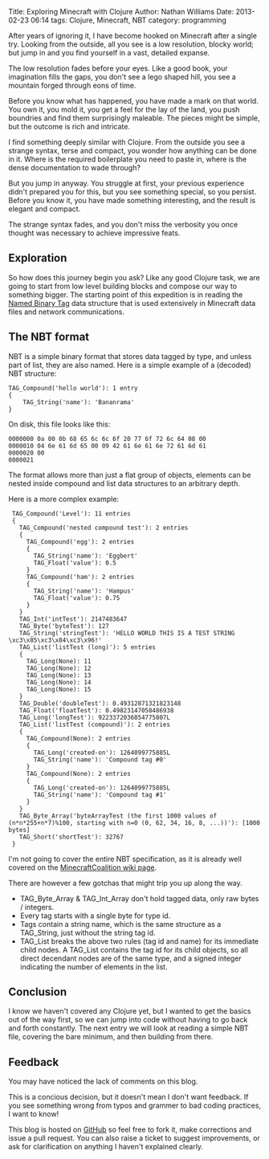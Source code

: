 Title: Exploring Minecraft with Clojure
Author: Nathan Williams
Date: 2013-02-23 06:14
tags: Clojure, Minecraft, NBT
category: programming

After years of ignoring it, I have become hooked on Minecraft after a single try.
Looking from the outside, all you see is a low resolution, blocky world; but jump in and you find yourself in a vast, detailed expanse.

The low resolution fades before your eyes.
Like a good book, your imagination fills the gaps, you don't see a lego shaped hill, you see a mountain forged through eons of time.

Before you know what has happened, you have made a mark on that world.
You own it, you mold it, you get a feel for the lay of the land, you push boundries and find them surprisingly maleable.
The pieces might be simple, but the outcome is rich and intricate.

I find something deeply similar with Clojure.
From the outside you see a strange syntax, terse and compact, you wonder how anything can be done in it.
Where is the required boilerplate you need to paste in, where is the dense documentation to wade through?

But you jump in anyway.
You struggle at first, your previous experience didn't prepared you for this, but you see something special, so you persist.
Before you know it, you have made something interesting, and the result is elegant and compact.

The strange syntax fades, and you don't miss the verbosity you once thought was necessary to achieve impressive feats.

Exploration
-----------

So how does this journey begin you ask?
Like any good Clojure task, we are going to start from low level building blocks and compose our way to something bigger.
The starting point of this expedition is in reading the [Named Binary Tag][nbt] data structure that is used extensively in Minecraft data files and network communications.
<!-- PELICAN_END_SUMMARY -->

The NBT format
--------------
NBT is a simple binary format that stores data tagged by type, and unless part of list, they are also named.
Here is a simple example of a (decoded) NBT structure:

    TAG_Compound('hello world'): 1 entry
    {
        TAG_String('name'): 'Bananrama'
    }

On disk, this file looks like this:

    0000000 0a 00 0b 68 65 6c 6c 6f 20 77 6f 72 6c 64 08 00
    0000010 04 6e 61 6d 65 00 09 42 61 6e 61 6e 72 61 6d 61
    0000020 00                                             
    0000021

The format allows more than just a flat group of objects, elements can be nested inside compound and list data structures to an arbitrary depth.

Here is a more complex example:


     TAG_Compound('Level'): 11 entries
     {
       TAG_Compound('nested compound test'): 2 entries
       {
         TAG_Compound('egg'): 2 entries
         {
           TAG_String('name'): 'Eggbert'
           TAG_Float('value'): 0.5
         }
         TAG_Compound('ham'): 2 entries
         {
           TAG_String('name'): 'Hampus'
           TAG_Float('value'): 0.75
         }
       }
       TAG_Int('intTest'): 2147483647
       TAG_Byte('byteTest'): 127
       TAG_String('stringTest'): 'HELLO WORLD THIS IS A TEST STRING \xc3\x85\xc3\x84\xc3\x96!'
       TAG_List('listTest (long)'): 5 entries
       {
         TAG_Long(None): 11
         TAG_Long(None): 12
         TAG_Long(None): 13
         TAG_Long(None): 14
         TAG_Long(None): 15
       }
       TAG_Double('doubleTest'): 0.49312871321823148
       TAG_Float('floatTest'): 0.49823147058486938
       TAG_Long('longTest'): 9223372036854775807L
       TAG_List('listTest (compound)'): 2 entries
       {
         TAG_Compound(None): 2 entries
         {
           TAG_Long('created-on'): 1264099775885L
           TAG_String('name'): 'Compound tag #0'
         }
         TAG_Compound(None): 2 entries
         {
           TAG_Long('created-on'): 1264099775885L
           TAG_String('name'): 'Compound tag #1'
         }
       }
       TAG_Byte_Array('byteArrayTest (the first 1000 values of (n*n*255+n*7)%100, starting with n=0 (0, 62, 34, 16, 8, ...))'): [1000 bytes]
       TAG_Short('shortTest'): 32767
     }

I'm not going to cover the entire NBT specification, as it is already well covered on the [MinecraftCoalition wiki page][nbt].

There are however a few gotchas that might trip you up along the way.

- TAG_Byte_Array & TAG_Int_Array don't hold tagged data, only raw bytes / integers.
- Every tag starts with a single byte for type id.
- Tags contain a string name, which is the same structure as a TAG_String, just without the string tag id.
- TAG_List breaks the above two rules (tag id and name) for its immediate child nodes. 
  A TAG_List contains the tag id for its child objects, so all direct decendant nodes are of the same type, and a signed integer indicating the number of elements in the list.


Conclusion 
----------

I know we haven't covered any Clojure yet, but I wanted to get the basics out of the way first, so we can jump into code without having to go back and forth constantly.
The next entry we will look at reading a simple NBT file, covering the bare minimum, and then building from there.


Feedback
--------

You may have noticed the lack of comments on this blog.

This is a concious decision, but it doesn't mean I don't want feedback.
If you see something wrong from typos and grammer to bad coding practices, I want to know!

This blog is hosted on [GitHub][gh] so feel free to fork it, make corrections and issue a pull request.
You can also raise a ticket to suggest improvements, or ask for clarification on anything I haven't explained clearly.


[nbt]: http://mc.kev009.com/NBT "The NBT spec on the MinecraftCoalition wiki"
[gh]: https://github.com/NathanWilliams/nathanwilliams.github.com/tree/source "Blog source tree"
